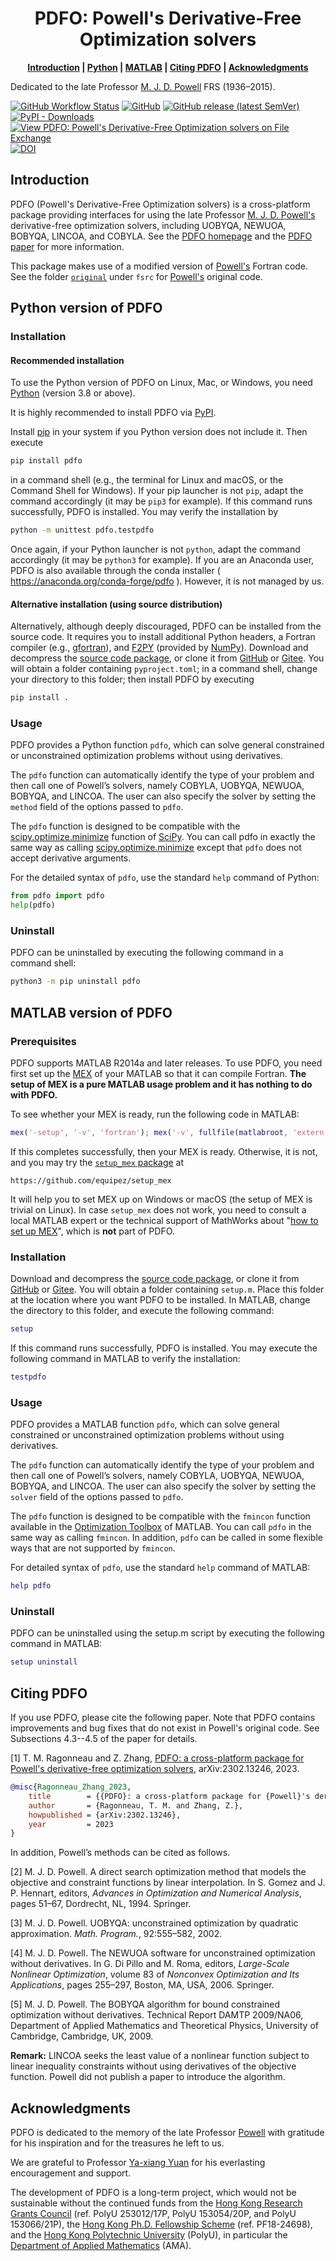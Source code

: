 <h1 align="center">PDFO: Powell's Derivative-Free Optimization solvers</h1>

<p align="center"><b><a href="#introduction">Introduction</a> | <a href="#python-version-of-pdfo">Python</a> | <a href="#matlab-version-of-pdfo">MATLAB</a> | <a href="#citing-pdfo">Citing PDFO</a> | <a href="#acknowledgments">Acknowledgments</a></b></p>

Dedicated to the late Professor [M. J. D. Powell](https://www.zhangzk.net/powell.html) FRS (1936&ndash;2015).

[![GitHub Workflow Status](https://img.shields.io/github/actions/workflow/status/pdfo/pdfo/build.yml?logo=github&style=for-the-badge)](https://github.com/pdfo/pdfo/actions/workflows/build.yml)
[![GitHub](https://img.shields.io/github/license/pdfo/pdfo?logo=github&style=for-the-badge)](https://opensource.org/licenses/BSD-3-Clause/)
[![GitHub release (latest SemVer)](https://img.shields.io/github/v/release/pdfo/pdfo?logo=github&style=for-the-badge)](https://github.com/pdfo/pdfo/releases/)
[![PyPI - Downloads](https://img.shields.io/pypi/dm/pdfo?logo=pypi&style=for-the-badge)](https://pypi.org/project/pdfo/)
[![View PDFO: Powell's Derivative-Free Optimization solvers on File Exchange](https://img.shields.io/badge/MATLAB-File_Exchange-orange?style=for-the-badge)](https://www.mathworks.com/matlabcentral/fileexchange/75195-pdfo-powell-s-derivative-free-optimization-solvers/)
[![DOI](https://img.shields.io/badge/DOI-10.5281%2Fzenodo.3887568-blue?style=for-the-badge)](https://doi.org/10.5281/zenodo.3887568)

## Introduction

PDFO (Powell's Derivative-Free Optimization solvers) is a cross-platform package
providing interfaces for using the late Professor [M. J. D. Powell's](https://www.zhangzk.net/powell.html)
derivative-free optimization solvers, including UOBYQA, NEWUOA, BOBYQA, LINCOA,
and COBYLA. See the [PDFO homepage](https://www.pdfo.net) and the [PDFO paper](https://arxiv.org/pdf/2302.13246.pdf) for more information.

This package makes use of a modified version of [Powell's](https://www.zhangzk.net/powell.html)
Fortran code. See the folder [`original`](https://github.com/pdfo/pdfo/tree/main/fsrc/original)
under `fsrc` for [Powell's](https://www.zhangzk.net/powell.html) original code.

## Python version of PDFO

### Installation

#### Recommended installation

To use the Python version of PDFO on Linux, Mac, or Windows, you need
[Python](https://www.python.org/) (version 3.8 or above).

It is highly recommended to install PDFO via [PyPI](https://pypi.org).

Install [pip](https://pip.pypa.io/en/stable/installing/) in your system if
you Python version does not include it. Then execute

```bash
pip install pdfo
```

in a command shell (e.g., the terminal for Linux and macOS, or the Command
Shell for Windows). If your pip launcher is not `pip`, adapt the
command accordingly (it may be `pip3` for example). If this
command runs successfully, PDFO is installed. You may verify the
installation by

```bash
python -m unittest pdfo.testpdfo
```

Once again, if your Python launcher is not `python`, adapt the command accordingly (it may be `python3` for example).
If you are an Anaconda user, PDFO is also available through the conda installer
( https://anaconda.org/conda-forge/pdfo ). However, it is not managed by us.

#### Alternative installation (using source distribution)

Alternatively, although deeply discouraged, PDFO can be installed from the
source code. It requires you to install additional Python headers, a Fortran
compiler (e.g., [gfortran](https://gcc.gnu.org/fortran/)), and
[F2PY](https://numpy.org/doc/stable/f2py/) (provided by
[NumPy](https://numpy.org/)).
Download and decompress the [source code package](https://www.pdfo.net/docs.html#download),
or clone it from [GitHub](https://github.com/pdfo/pdfo) or [Gitee](https://gitee.com/pdfo/pdfo).
You will obtain a folder containing `pyproject.toml`; in a command shell,
change your directory to this folder; then install PDFO by executing

```bash
pip install .
```

### Usage

PDFO provides a Python function `pdfo`, which can solve general constrained or unconstrained optimization problems without using derivatives.

The `pdfo` function can automatically identify the type of your problem and then call one of Powell’s solvers, namely COBYLA, UOBYQA, NEWUOA, BOBYQA, and LINCOA.
The user can also specify the solver by setting the `method` field of the options passed to `pdfo`.

The `pdfo` function is designed to be compatible with the [scipy.optimize.minimize](https://docs.scipy.org/doc/scipy/reference/generated/scipy.optimize.minimize.html#scipy.optimize.minimize) function of [SciPy](https://scipy.org/). You can call pdfo in exactly the same way as calling [scipy.optimize.minimize](https://docs.scipy.org/doc/scipy/reference/generated/scipy.optimize.minimize.html#scipy.optimize.minimize) except that `pdfo` does not accept derivative arguments.

For the detailed syntax of `pdfo`, use the standard `help` command
of Python:

```python
from pdfo import pdfo
help(pdfo)
```

### Uninstall

PDFO can be uninstalled by executing the following command in a command shell:

```bash
python3 -m pip uninstall pdfo
```

## MATLAB version of PDFO

### Prerequisites

PDFO supports MATLAB R2014a and later releases. To use PDFO, you need first
set up the [MEX](https://www.mathworks.com/help/matlab/ref/mex.html) of your
MATLAB so that it can compile Fortran.
**The setup of MEX is a pure MATLAB usage problem and it has nothing to do with PDFO.**

To see whether your MEX is ready, run the following code in MATLAB:

```matlab
mex('-setup', '-v', 'fortran'); mex('-v', fullfile(matlabroot, 'extern', 'examples', 'refbook', 'timestwo.F'));
```

If this completes successfully, then your MEX is ready. Otherwise, it is not, and
you may try the [`setup_mex` package](https://github.com/equipez/setup_mex) at
```
https://github.com/equipez/setup_mex
```
It will help you to set MEX up on Windows or macOS (the setup of MEX is trivial on Linux).
In case `setup_mex` does not work, you need to consult a local MATLAB expert or the technical support of
MathWorks about "[how to set up MEX](https://www.mathworks.com/help/matlab/ref/mex.html)", which is
**not** part of PDFO.

### Installation

Download and decompress the [source code package](https://www.pdfo.net/docs.html#download),
or clone it from [GitHub](https://github.com/pdfo/pdfo) or [Gitee](https://gitee.com/pdfo/pdfo).
You will obtain a folder containing `setup.m`. Place this folder at the location
where you  want PDFO to be installed. In MATLAB, change the directory to this
folder, and execute the following command:

```matlab
setup
```

If this command runs successfully, PDFO is installed. You may execute the
following command in MATLAB to verify the installation:

```matlab
testpdfo
```

### Usage

PDFO provides a MATLAB function `pdfo`, which can solve general constrained or unconstrained optimization problems without using derivatives.

The `pdfo` function can automatically identify the type of your problem and then call one of Powell’s solvers, namely COBYLA, UOBYQA, NEWUOA, BOBYQA, and LINCOA.
The user can also specify the solver by setting the `solver` field of the options passed to `pdfo`.

The `pdfo` function is designed to be compatible with the `fmincon` function available in the [Optimization Toolbox](https://www.mathworks.com/products/optimization.html) of MATLAB.
You can call `pdfo` in the same way as calling `fmincon`. In addition, `pdfo` can be called in some flexible ways that are not supported by `fmincon`.

For detailed syntax of `pdfo`, use the standard `help` command
of MATLAB:

```matlab
help pdfo
```


### Uninstall

PDFO can be uninstalled using the setup.m script by executing the following
command in MATLAB:

```matlab
setup uninstall
```

## Citing PDFO

If you use PDFO, please cite the following paper. Note that PDFO contains improvements and bug fixes that do not exist in Powell's original code. See Subsections 4.3--4.5 of the paper for details. 

[1] T. M. Ragonneau and Z. Zhang, [PDFO: a cross-platform package for Powell's derivative-free optimization solvers](https://arxiv.org/pdf/2302.13246.pdf), arXiv:2302.13246, 2023.
```bibtex
@misc{Ragonneau_Zhang_2023,
    title        = {{PDFO}: a cross-platform package for {Powell}'s derivative-free optimization solvers},
    author       = {Ragonneau, T. M. and Zhang, Z.},
    howpublished = {arXiv:2302.13246},
    year         = 2023
}
```

In addition, Powell’s methods can be cited as follows.

[2] M. J. D. Powell. A direct search optimization method that models the objective and constraint functions by linear interpolation. In S. Gomez and J. P. Hennart, editors, *Advances in Optimization and Numerical Analysis*, pages 51–67, Dordrecht, NL, 1994. Springer.

[3] M. J. D. Powell. UOBYQA: unconstrained optimization by quadratic approximation. *Math. Program.*, 92:555–582, 2002.

[4] M. J. D. Powell. The NEWUOA software for unconstrained optimization without derivatives. In G. Di Pillo and M. Roma, editors, *Large-Scale Nonlinear Optimization*, volume 83 of *Nonconvex Optimization and Its Applications*, pages 255–297, Boston, MA, USA, 2006. Springer.

[5] M. J. D. Powell. The BOBYQA algorithm for bound constrained optimization without derivatives. Technical Report DAMTP 2009/NA06, Department of Applied Mathematics and Theoretical Physics, University of Cambridge, Cambridge, UK, 2009.

**Remark:** LINCOA seeks the least value of a nonlinear function subject to
linear inequality constraints without using derivatives of the objective
function. Powell did not publish a paper to introduce the algorithm.

## Acknowledgments

PDFO is dedicated to the memory of the late Professor [Powell](https://www.zhangzk.net/powell.html)
with gratitude for his inspiration and for the treasures he left to us.

We are grateful to Professor [Ya-xiang Yuan](http://lsec.cc.ac.cn/~yyx/) for his
everlasting encouragement and support.

The development of PDFO is a long-term project, which would not be sustainable without the continued
funds from the [Hong Kong Research Grants Council](https://www.ugc.edu.hk/eng/rgc)
(ref. PolyU 253012/17P, PolyU 153054/20P, and PolyU 153066/21P),
the [Hong Kong Ph.D. Fellowship Scheme](https://cerg1.ugc.edu.hk/hkpfs) (ref. PF18-24698),
and the [Hong Kong Polytechnic University](https://www.polyu.edu.hk) (PolyU),
in particular the [Department of Applied Mathematics](https://www.polyu.edu.hk/ama) (AMA).
